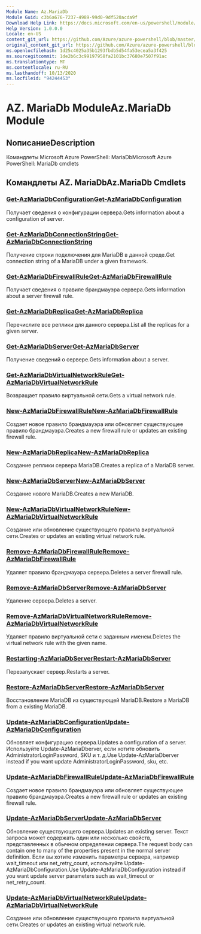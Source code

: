 ```yaml
---
Module Name: Az.MariaDb
Module Guid: c3b6a676-7237-4989-99d0-9df520acda9f
Download Help Link: https://docs.microsoft.com/en-us/powershell/module/az.mariadb
Help Version: 1.0.0.0
Locale: en-US
content_git_url: https://github.com/Azure/azure-powershell/blob/master/src/MariaDb/help/Az.MariaDb.md
original_content_git_url: https://github.com/Azure/azure-powershell/blob/master/src/MariaDb/help/Az.MariaDb.md
ms.openlocfilehash: 1d25c4025a35b1293fbdb5d54fa53ecea5a3f425
ms.sourcegitcommit: 1de2b6c3c99197958fa2101bc37680e7507f91ac
ms.translationtype: MT
ms.contentlocale: ru-RU
ms.lasthandoff: 10/13/2020
ms.locfileid: "94244453"
---
```

# <span data-ttu-id="67647-101">AZ. MariaDb Module</span><span class="sxs-lookup"><span data-stu-id="67647-101">Az.MariaDb Module</span></span>
## <span data-ttu-id="67647-102">Nописание</span><span class="sxs-lookup"><span data-stu-id="67647-102">Description</span></span>
<span data-ttu-id="67647-103">Командлеты Microsoft Azure PowerShell: MariaDb</span><span class="sxs-lookup"><span data-stu-id="67647-103">Microsoft Azure PowerShell: MariaDb cmdlets</span></span>

## <span data-ttu-id="67647-104">Командлеты AZ. MariaDb</span><span class="sxs-lookup"><span data-stu-id="67647-104">Az.MariaDb Cmdlets</span></span>
### [<span data-ttu-id="67647-105">Get-AzMariaDbConfiguration</span><span class="sxs-lookup"><span data-stu-id="67647-105">Get-AzMariaDbConfiguration</span></span>](Get-AzMariaDbConfiguration.md)
<span data-ttu-id="67647-106">Получает сведения о конфигурации сервера.</span><span class="sxs-lookup"><span data-stu-id="67647-106">Gets information about a configuration of server.</span></span>

### [<span data-ttu-id="67647-107">Get-AzMariaDbConnectionString</span><span class="sxs-lookup"><span data-stu-id="67647-107">Get-AzMariaDbConnectionString</span></span>](Get-AzMariaDbConnectionString.md)
<span data-ttu-id="67647-108">Получение строки подключения для MariaDB в данной среде.</span><span class="sxs-lookup"><span data-stu-id="67647-108">Get connection string of a MariaDB under a given framework.</span></span>

### [<span data-ttu-id="67647-109">Get-AzMariaDbFirewallRule</span><span class="sxs-lookup"><span data-stu-id="67647-109">Get-AzMariaDbFirewallRule</span></span>](Get-AzMariaDbFirewallRule.md)
<span data-ttu-id="67647-110">Получает сведения о правиле брандмауэра сервера.</span><span class="sxs-lookup"><span data-stu-id="67647-110">Gets information about a server firewall rule.</span></span>

### [<span data-ttu-id="67647-111">Get-AzMariaDbReplica</span><span class="sxs-lookup"><span data-stu-id="67647-111">Get-AzMariaDbReplica</span></span>](Get-AzMariaDbReplica.md)
<span data-ttu-id="67647-112">Перечислите все реплики для данного сервера.</span><span class="sxs-lookup"><span data-stu-id="67647-112">List all the replicas for a given server.</span></span>

### [<span data-ttu-id="67647-113">Get-AzMariaDbServer</span><span class="sxs-lookup"><span data-stu-id="67647-113">Get-AzMariaDbServer</span></span>](Get-AzMariaDbServer.md)
<span data-ttu-id="67647-114">Получение сведений о сервере.</span><span class="sxs-lookup"><span data-stu-id="67647-114">Gets information about a server.</span></span>

### [<span data-ttu-id="67647-115">Get-AzMariaDbVirtualNetworkRule</span><span class="sxs-lookup"><span data-stu-id="67647-115">Get-AzMariaDbVirtualNetworkRule</span></span>](Get-AzMariaDbVirtualNetworkRule.md)
<span data-ttu-id="67647-116">Возвращает правило виртуальной сети.</span><span class="sxs-lookup"><span data-stu-id="67647-116">Gets a virtual network rule.</span></span>

### [<span data-ttu-id="67647-117">New-AzMariaDbFirewallRule</span><span class="sxs-lookup"><span data-stu-id="67647-117">New-AzMariaDbFirewallRule</span></span>](New-AzMariaDbFirewallRule.md)
<span data-ttu-id="67647-118">Создает новое правило брандмауэра или обновляет существующее правило брандмауэра.</span><span class="sxs-lookup"><span data-stu-id="67647-118">Creates a new firewall rule or updates an existing firewall rule.</span></span>

### [<span data-ttu-id="67647-119">New-AzMariaDbReplica</span><span class="sxs-lookup"><span data-stu-id="67647-119">New-AzMariaDbReplica</span></span>](New-AzMariaDbReplica.md)
<span data-ttu-id="67647-120">Создание реплики сервера MariaDB.</span><span class="sxs-lookup"><span data-stu-id="67647-120">Creates a replica of a MariaDB server.</span></span>

### [<span data-ttu-id="67647-121">New-AzMariaDbServer</span><span class="sxs-lookup"><span data-stu-id="67647-121">New-AzMariaDbServer</span></span>](New-AzMariaDbServer.md)
<span data-ttu-id="67647-122">Создание нового MariaDB.</span><span class="sxs-lookup"><span data-stu-id="67647-122">Creates a new MariaDB.</span></span>

### [<span data-ttu-id="67647-123">New-AzMariaDbVirtualNetworkRule</span><span class="sxs-lookup"><span data-stu-id="67647-123">New-AzMariaDbVirtualNetworkRule</span></span>](New-AzMariaDbVirtualNetworkRule.md)
<span data-ttu-id="67647-124">Создание или обновление существующего правила виртуальной сети.</span><span class="sxs-lookup"><span data-stu-id="67647-124">Creates or updates an existing virtual network rule.</span></span>

### [<span data-ttu-id="67647-125">Remove-AzMariaDbFirewallRule</span><span class="sxs-lookup"><span data-stu-id="67647-125">Remove-AzMariaDbFirewallRule</span></span>](Remove-AzMariaDbFirewallRule.md)
<span data-ttu-id="67647-126">Удаляет правило брандмауэра сервера.</span><span class="sxs-lookup"><span data-stu-id="67647-126">Deletes a server firewall rule.</span></span>

### [<span data-ttu-id="67647-127">Remove-AzMariaDbServer</span><span class="sxs-lookup"><span data-stu-id="67647-127">Remove-AzMariaDbServer</span></span>](Remove-AzMariaDbServer.md)
<span data-ttu-id="67647-128">Удаление сервера.</span><span class="sxs-lookup"><span data-stu-id="67647-128">Deletes a server.</span></span>

### [<span data-ttu-id="67647-129">Remove-AzMariaDbVirtualNetworkRule</span><span class="sxs-lookup"><span data-stu-id="67647-129">Remove-AzMariaDbVirtualNetworkRule</span></span>](Remove-AzMariaDbVirtualNetworkRule.md)
<span data-ttu-id="67647-130">Удаляет правило виртуальной сети с заданным именем.</span><span class="sxs-lookup"><span data-stu-id="67647-130">Deletes the virtual network rule with the given name.</span></span>

### [<span data-ttu-id="67647-131">Restarting-AzMariaDbServer</span><span class="sxs-lookup"><span data-stu-id="67647-131">Restart-AzMariaDbServer</span></span>](Restart-AzMariaDbServer.md)
<span data-ttu-id="67647-132">Перезапускает сервер.</span><span class="sxs-lookup"><span data-stu-id="67647-132">Restarts a server.</span></span>

### [<span data-ttu-id="67647-133">Restore-AzMariaDbServer</span><span class="sxs-lookup"><span data-stu-id="67647-133">Restore-AzMariaDbServer</span></span>](Restore-AzMariaDbServer.md)
<span data-ttu-id="67647-134">Восстановление MariaDB из существующей MariaDB.</span><span class="sxs-lookup"><span data-stu-id="67647-134">Restore a MariaDB from a existing MariaDB.</span></span>

### [<span data-ttu-id="67647-135">Update-AzMariaDbConfiguration</span><span class="sxs-lookup"><span data-stu-id="67647-135">Update-AzMariaDbConfiguration</span></span>](Update-AzMariaDbConfiguration.md)
<span data-ttu-id="67647-136">Обновляет конфигурацию сервера.</span><span class="sxs-lookup"><span data-stu-id="67647-136">Updates a configuration of a server.</span></span>
<span data-ttu-id="67647-137">Используйте Update-AzMariaDberver, если хотите обновить AdministratorLoginPassword, SKU и т. д.</span><span class="sxs-lookup"><span data-stu-id="67647-137">Use Update-AzMariaDberver instead if you want update AdministratorLoginPassword, sku, etc.</span></span>

### [<span data-ttu-id="67647-138">Update-AzMariaDbFirewallRule</span><span class="sxs-lookup"><span data-stu-id="67647-138">Update-AzMariaDbFirewallRule</span></span>](Update-AzMariaDbFirewallRule.md)
<span data-ttu-id="67647-139">Создает новое правило брандмауэра или обновляет существующее правило брандмауэра.</span><span class="sxs-lookup"><span data-stu-id="67647-139">Creates a new firewall rule or updates an existing firewall rule.</span></span>

### [<span data-ttu-id="67647-140">Update-AzMariaDbServer</span><span class="sxs-lookup"><span data-stu-id="67647-140">Update-AzMariaDbServer</span></span>](Update-AzMariaDbServer.md)
<span data-ttu-id="67647-141">Обновление существующего сервера.</span><span class="sxs-lookup"><span data-stu-id="67647-141">Updates an existing server.</span></span>
<span data-ttu-id="67647-142">Текст запроса может содержать один или несколько свойств, представленных в обычном определении сервера.</span><span class="sxs-lookup"><span data-stu-id="67647-142">The request body can contain one to many of the properties present in the normal server definition.</span></span>
<span data-ttu-id="67647-143">Если вы хотите изменить параметры сервера, например wait_timeout или net_retry_count, используйте Update-AzMariaDbConfiguration.</span><span class="sxs-lookup"><span data-stu-id="67647-143">Use Update-AzMariaDbConfiguration instead if you want update server parameters such as wait_timeout or net_retry_count.</span></span>

### [<span data-ttu-id="67647-144">Update-AzMariaDbVirtualNetworkRule</span><span class="sxs-lookup"><span data-stu-id="67647-144">Update-AzMariaDbVirtualNetworkRule</span></span>](Update-AzMariaDbVirtualNetworkRule.md)
<span data-ttu-id="67647-145">Создание или обновление существующего правила виртуальной сети.</span><span class="sxs-lookup"><span data-stu-id="67647-145">Creates or updates an existing virtual network rule.</span></span>

